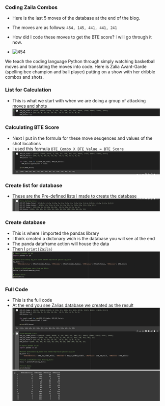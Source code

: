 ### Coding Zaila Combos

- Here is the last 5 moves of the database at the end of the blog.
- The moves are as follows: `454, 145, 441, 441, 241`
- How did I code these moves to get the BTE score? I will go through it now. 


- ![454](https://media.giphy.com/media/lmuIuFDmA3YDQuK7Wl/giphy-downsized-large.gif?raw=true)

We teach the coding language Python through simply watching basketball moves and translating the moves into code. Here is Zalia Avant-Garde (spelling bee champion and ball player) putting on a show with her dribble combos and shots. 

### List for Calculation

- This is what we start with when we are doing a group of attacking moves and shots 
![First List](https://github.com/rashadwest/rashadwest.github.io/blob/master/_posts/Coding_Moves_AA.png?raw=true)

### Calculating BTE Score

- Next I put in the formula for these move seuqences and values of the shot locations 
- I used this formula `BTE_Combo X BTE_Value = BTE Score`
![](https://github.com/rashadwest/rashadwest.github.io/blob/master/_posts/Coding_Moves_D2.png?raw=true)

### Create list for database

- These are the Pre-defined lists I made to create the database
![Coding_Moves_Second_List](https://github.com/rashadwest/rashadwest.github.io/blob/master/_posts/Coding_Moves_D4.png?raw=true)

### Create database

- This is where I imported the pandas library
- I think created a dictonary wich is the database you will see at the end 
- The panda dataframe action will house the data
- Then I `print(Zaila)`
![Coding Moves Calculations](https://github.com/rashadwest/rashadwest.github.io/blob/master/_posts/Coding_Moves_D3.png?raw=true)


### Full Code 
- This is the full code 
- At the end you see Zalias database we created as the result
![Full_Calculation](https://github.com/rashadwest/rashadwest.github.io/blob/master/_posts/Coding_Moves_C.png?raw=true)
![Database](https://github.com/rashadwest/rashadwest.github.io/blob/master/_posts/Coding_Moves_A.png?raw=true)



